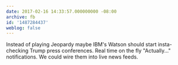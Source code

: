 ```yaml
---
date: 2017-02-16 14:33:57.000000000 -08:00
archive: fb
id: '1487284437'
weblog: false
---
```


Instead of playing Jeopardy maybe IBM's Watson should start insta-checking Trump press conferences. Real time on the fly "Actually..." notifications. We could wire them into live news feeds.
